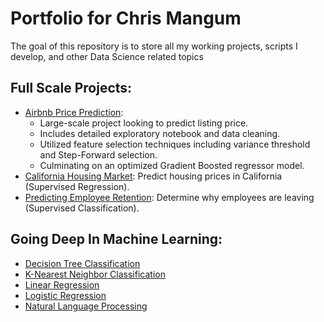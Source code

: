# Portfolio for Chris Mangum

The goal of this repository is to store all my working projects, scripts I develop, and other Data Science related topics

## Full Scale Projects: 
  - [Airbnb Price Prediction](https://github.com/csmangum/portfolio/tree/master/Airbnb%20Price%20Prediction): 
    - Large-scale project looking to predict listing price.
    - Includes detailed exploratory notebook and data cleaning.
    - Utilized feature selection techniques including variance threshold and Step-Forward selection.
    - Culminating on an optimized Gradient Boosted regressor model.
  - [California Housing Market](https://github.com/csmangum/portfolio/blob/master/Projects/Home_Value_Prediction/California_Housing_Market.ipynb): Predict housing prices in California (Supervised Regression).
  - [Predicting Employee Retention](https://github.com/csmangum/portfolio/blob/master/Projects/Employee_Satisfaction/Employee_Satisfaction.ipynb): Determine why employees are leaving (Supervised Classification).


## Going Deep In Machine Learning:
  - [Decision Tree Classification](https://github.com/csmangum/portfolio/blob/master/Machine%20Learning/Decision_Trees_Classification.ipynb)
  - [K-Nearest Neighbor Classification](https://github.com/csmangum/portfolio/blob/master/Machine%20Learning/K_Nearest_Neighbors.ipynb)
  - [Linear Regression](https://github.com/csmangum/portfolio/blob/master/Machine%20Learning/Linear_Regression_Model.ipynb)
  - [Logistic Regression](https://github.com/csmangum/portfolio/blob/master/Machine%20Learning/Logistic_Regression_Model.ipynb)
  - [Natural Language Processing](https://github.com/csmangum/portfolio/blob/master/Machine%20Learning/Natural_Language_Processing.ipynb)
